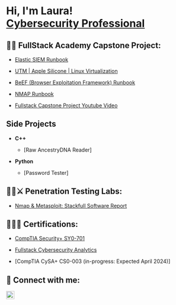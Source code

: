 <h1>Hi, I'm Laura! <br/><a href="https://www.linkedin.com/in/laura-shupe-cyber/">Cybersecurity Professional</a></h1>

<h2>👨‍💻 FullStack Academy Capstone Project:</h2>

- [Elastic SIEM Runbook](https://github.com/LauraShupe/Elastic-Cloud-SIEM)

- [UTM | Apple Silicone | Linux Virtualization](https://github.com/LauraShupe/UTM-Apple-Silicone-Linux-Virtualization)

- [BeEF (Browser Exploitation Framework) Runbook](https://github.com/LauraShupe/BeEF-Browser-Exploitation-Framework-Runbook)

- [NMAP Runbook](https://github.com/LauraShupe/NMAP-Runbook)

- [Fullstack Capstone Project Youtube Video](https://youtu.be/0eWU237g7WY)



<h2> Side Projects </h2>

- <b>C++</b>
  - [Raw AncestryDNA Reader]
 
- <b>Python</b>
  - [Password Tester]
 

<h2>👨‍💻⚔️ Penetration Testing Labs:</h2>

  - [Nmap & Metasploit: Stackfull Software Report](https://github.com/reyestech/Nmap-Metasploit-Penetration-Testing-Report)

   
<h2>🧑‍🎓📑 Certifications:</h2>
 
  - [CompTIA Security+ SY0-701](https://www.credly.com/badges/e9f2f87b-cf77-4312-a8aa-d9a4a3d13160/public_url)

  - [Fullstack Cybersecurity Analytics](https://github.com/LauraShupe/Certifications/blob/3ac22561c658ad76f21abc9e43eca99dee1aa91f/9%20CYB%20LAURA.pdf)

  - [CompTIA CySA+ CS0-003 (in-progress: Expected April 2024)]


<h2> 🤳 Connect with me:</h2>

[<img align="left" alt="LauraShupe | LinkedIn" width="22px" src="https://cdn.jsdelivr.net/npm/simple-icons@v3/icons/linkedin.svg" />][linkedin]

[linkedin]: https://www.linkedin.com/in/laura-shupe-cyber
